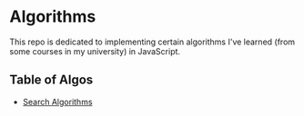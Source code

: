 # Algorithms

This repo is dedicated to implementing certain algorithms I've learned (from some courses in my university) in JavaScript.

## Table of Algos

- [Search Algorithms](./search.js)
